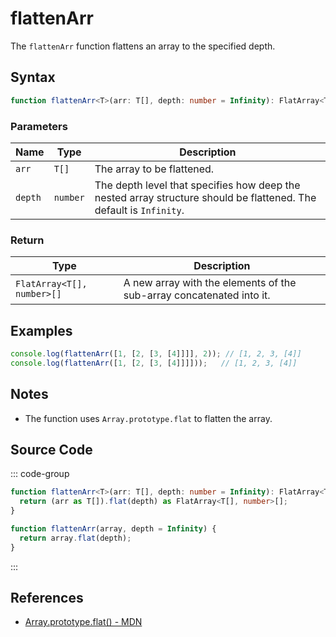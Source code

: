 # flattenArr

The `flattenArr` function flattens an array to the specified depth.

## Syntax

```typescript
function flattenArr<T>(arr: T[], depth: number = Infinity): FlatArray<T[], number>[];
```

### Parameters

| Name    | Type      | Description                                                              |
|---------|-----------|--------------------------------------------------------------------------|
| `arr`   | `T[]`     | The array to be flattened.                                               |
| `depth` | `number`  | The depth level that specifies how deep the nested array structure should be flattened. The default is `Infinity`. |

### Return

| Type    | Description                                                              |
|---------|--------------------------------------------------------------------------|
| `FlatArray<T[], number>[]` | A new array with the elements of the sub-array concatenated into it. |

## Examples

```typescript
console.log(flattenArr([1, [2, [3, [4]]]], 2)); // [1, 2, 3, [4]]
console.log(flattenArr([1, [2, [3, [4]]]]));   // [1, 2, 3, [4]]
```

## Notes

- The function uses `Array.prototype.flat` to flatten the array.

## Source Code

::: code-group
```typescript
function flattenArr<T>(arr: T[], depth: number = Infinity): FlatArray<T[], number>[] {
  return (arr as T[]).flat(depth) as FlatArray<T[], number>[];
}
```

```javascript
function flattenArr(array, depth = Infinity) {
  return array.flat(depth);
}
```
:::

## References

- [Array.prototype.flat() - MDN](https://developer.mozilla.org/en-US/docs/Web/JavaScript/Reference/Global_Objects/Array/flat)